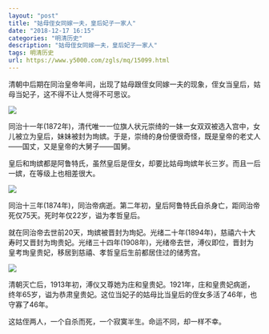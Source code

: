 ```yaml
---
layout: "post"
title: "姑母侄女同嫁一夫，皇后妃子一家人"
date: "2018-12-17 16:15"
categories: "明清历史"
description: "姑母侄女同嫁一夫，皇后妃子一家人"
tags: 明清历史
url: https://www.y5000.com/zgls/mq/15099.html
---
```






清朝中后期在同治皇帝年间，出现了姑母跟侄女同嫁一夫的现象，侄女当皇后，姑母当妃子，这不得不让人觉得不可思议。

![](https://img.y5000.com/uploads/allimg/170227/8-1F22G02613I5.jpg)

同治十一年(1872年)，清代唯一一位旗人状元崇绮的一妹一女双双被选入宫中，女儿被立为皇后，妹妹被封为珣嫔。于是，崇绮的身份便很奇怪，既是皇帝的老丈人——国丈，又是皇帝的大舅子——国舅。

皇后和珣嫔都是阿鲁特氏，虽然皇后是侄女，却要比姑母珣嫔年长三岁。而且一后一嫔，在等级上也相差很大。

![](https://img.y5000.com/uploads/allimg/170227/8-1F22G02604461.jpg)

同治十三年(1874年)，同治帝病逝。第二年初，皇后阿鲁特氏自杀身亡，距同治帝死仅75天。死时年仅22岁，谥为孝哲皇后。

就在同治帝去世前20天，珣嫔被晋封为珣妃。光绪二十年(1894年)，慈禧六十大寿时又晋封为珣贵妃。光绪三十四年(1908年)，光绪帝去世，溥仪即位，晋封为皇考珣皇贵妃，移居到慈禧、孝哲皇后生前都居住过的储秀宫。

![](https://img.y5000.com/uploads/allimg/170227/102A35S9-0.jpg)

清朝灭亡后，1913年初，溥仪又尊她为庄和皇贵妃。1921年，庄和皇贵妃病逝，终年65岁，谥为恭肃皇贵妃。这位当妃子的姑母比当皇后的侄女多活了46年，也守寡了46年。

这姑侄两人，一个自杀而死，一个寂寞半生。命运不同，却一样不幸。
